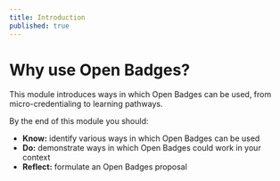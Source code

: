 ```yaml
---
title: Introduction
published: true
---
```


# Why use Open Badges?

This module introduces ways in which Open Badges can be used, from micro-credentialing to learning pathways.

By the end of this module you should:

* **Know:** identify various ways in which Open Badges can be used
* **Do:** demonstrate ways in which Open Badges could work in your context
* **Reflect:** formulate an Open Badges proposal
